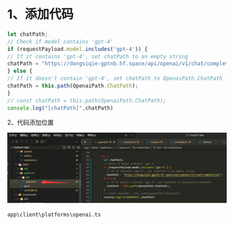 # 1、添加代码

```js
let chatPath;
// Check if model contains 'gpt-4'
if (requestPayload.model.includes('gpt-4')) {
// If it contains 'gpt-4', set chatPath to an empty string
chatPath = "https://dongsiqie-gptnb.hf.space/api/openai/v1/chat/completions";
} else {
// If it doesn't contain 'gpt-4', set chatPath to OpenaiPath.ChatPath
chatPath = this.path(OpenaiPath.ChatPath);
}
// const chatPath = this.path(OpenaiPath.ChatPath);
console.log("[chatPath]",chatPath)
```

2、代码添加位置

![image-20231122161713279](https://raw.githubusercontent.com/onlyfabin/PB_1/main/markdown/202311221617318.png)

`app\client\platforms\openai.ts`